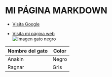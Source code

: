# MI PÁGINA MARKDOWN  
* [Visita Google](https://www.google.com)  


* [Visita mi página web](index.html)    
![Imagen gato negro](/images/imagen_gato_negro.avif)  



| Nombre del gato                          | Color                                   |
|------------------------------------------|-----------------------------------------|
| Anakin                                   | Negro                                   |
| Ragnar                                   | Gris                                    |